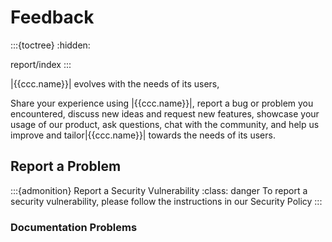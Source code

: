 # Feedback
:::{toctree}
:hidden:

report/index
:::


|{{ccc.name}}| evolves with the needs of its users,

Share your experience using |{{ccc.name}}|,
report a bug or problem you encountered, discuss new ideas and request new features,
showcase your usage of our product, ask questions, chat with the community,
and help us improve and tailor|{{ccc.name}}| towards the needs of its users.



## Report a Problem
:::{admonition} Report a Security Vulnerability
:class: danger
To report a security vulnerability, please follow the instructions in our Security Policy
:::



### Documentation Problems
